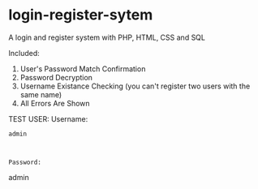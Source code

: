 # login-register-sytem
A login and register system with PHP, HTML, CSS and SQL

Included:
  1. User's Password Match Confirmation
  2. Password Decryption
  3. Username Existance Checking (you can't register two users with the same name)
  4. All Errors Are Shown

TEST USER:
    Username: 
    
    admin
    
    
    
    Password: 
  
  
  admin
